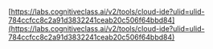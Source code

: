 [https://labs.cognitiveclass.ai/v2/tools/cloud-ide?ulid=ulid-784ccfcc8c2a91d3832241ceab20c506f64bbd84](https://labs.cognitiveclass.ai/v2/tools/cloud-ide?ulid=ulid-784ccfcc8c2a91d3832241ceab20c506f64bbd84)

